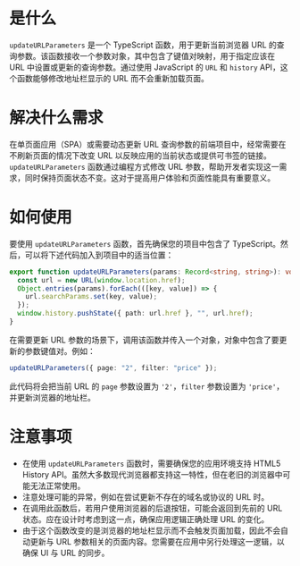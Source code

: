 # 是什么

`updateURLParameters` 是一个 TypeScript 函数，用于更新当前浏览器 URL 的查询参数。该函数接收一个参数对象，其中包含了键值对映射，用于指定应该在 URL 中设置或更新的查询参数。通过使用 JavaScript 的 `URL` 和 `history` API，这个函数能够修改地址栏显示的 URL 而不会重新加载页面。

# 解决什么需求

在单页面应用（SPA）或需要动态更新 URL 查询参数的前端项目中，经常需要在不刷新页面的情况下改变 URL 以反映应用的当前状态或提供可书签的链接。`updateURLParameters` 函数通过编程方式修改 URL 参数，帮助开发者实现这一需求，同时保持页面状态不变。这对于提高用户体验和页面性能具有重要意义。

# 如何使用

要使用 `updateURLParameters` 函数，首先确保您的项目中包含了 TypeScript。然后，可以将下述代码加入到项目中的适当位置：

```typescript
export function updateURLParameters(params: Record<string, string>): void {
  const url = new URL(window.location.href);
  Object.entries(params).forEach(([key, value]) => {
    url.searchParams.set(key, value);
  });
  window.history.pushState({ path: url.href }, "", url.href);
}
```

在需要更新 URL 参数的场景下，调用该函数并传入一个对象，对象中包含了要更新的参数键值对。例如：

```typescript
updateURLParameters({ page: "2", filter: "price" });
```

此代码将会把当前 URL 的 `page` 参数设置为 `'2'`，`filter` 参数设置为 `'price'`，并更新浏览器的地址栏。

# 注意事项

- 在使用 `updateURLParameters` 函数时，需要确保您的应用环境支持 HTML5 History API。虽然大多数现代浏览器都支持这一特性，但在老旧的浏览器中可能无法正常使用。
- 注意处理可能的异常，例如在尝试更新不存在的域名或协议的 URL 时。
- 在调用此函数后，若用户使用浏览器的后退按钮，可能会返回到先前的 URL 状态。应在设计时考虑到这一点，确保应用逻辑正确处理 URL 的变化。
- 由于这个函数改变的是浏览器的地址栏显示而不会触发页面加载，因此不会自动更新与 URL 参数相关的页面内容。您需要在应用中另行处理这一逻辑，以确保 UI 与 URL 的同步。
